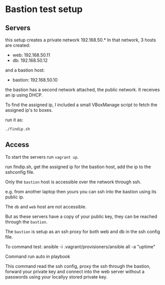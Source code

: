 # Bastion test setup

## Servers
this setup creates a private network 192.168.50.*
In that network, 3 hosts are created:

- web: 192.168.50.11
- db: 192.168.50.12

and a bastion host:

- bastion: 192.168.50.10

the bastion has a second network attached, the public network. It receives an ip using DHCP.

To find the assigned ip, I included a small VBoxManage script to fetch the assigned ip's to boxes.

run it as:

```bash
./findip.sh
```

## Access
To start the servers run `vagrant up`.

run findip.sh, get the assigned ip for the bastion host, add the ip to the sshconfig file.

Only the `bastion` host is accessible over the network through ssh.

e.g. from another laptop then yours you can ssh into the bastion using its public ip.

The `db` and `web` host are not accessible.

But as these servers have a copy of your public key, they can be reached through the `bastion`.

The `bastion` is setup as an ssh proxy for both web and db in the ssh config file.

To command test:
ansible -i .vagrant/provisioners/ansible all -a "uptime"

Command run auto in playbook

This command read the ssh config, proxy the ssh through the bastion, forward your private key and connect into the web server without a passwords using your locallyy stored private key.

